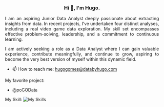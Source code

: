 <div align="center">
  
### Hi 👋, I'm Hugo.

</div>
<div style="text-align: justify">
  
I am an aspiring Junior Data Analyst deeply passionate about extracting insights from data. In recent projects, I've undertaken four distinct analyses, including a real video game data exploration. My skill set encompasses effective problem-solving, leadership, and a commitment to continuous learning.

I am actively seeking a role as a Data Analyst where I can gain valuable experience, contribute meaningfully, and continue to grow, aspiring to become the very best version of myself within this dynamic field.

</div>

- 📫 How to reach me: hugogomes@databyhugo.com

My favorite project:
- [@poGOData](https://github.com/HugoDataAnalyst/poGORealDataAnalysis)

My Skill:
![My Skills](https://skillicons.dev/icons?i=css,docker,flask,github,gitlab,html,linux,laravel,php,mysql,sqlite,postgres,nginx,py&perline=9)
